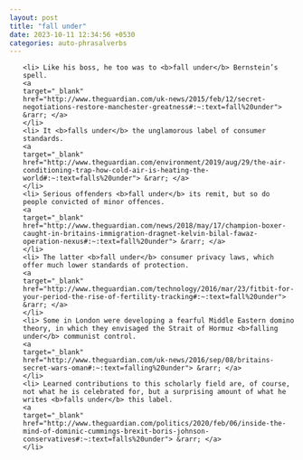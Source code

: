 ```yaml
---
layout: post
title: "fall under"
date: 2023-10-11 12:34:56 +0530
categories: auto-phrasalverbs
---
```

<ol>

    <li> Like his boss, he too was to <b>fall under</b> Bernstein’s spell.
    <a 
    target="_blank" 
    href="http://www.theguardian.com/uk-news/2015/feb/12/secret-negotiations-restore-manchester-greatness#:~:text=fall%20under"> &rarr; </a>
    </li>
    <li> It <b>falls under</b> the unglamorous label of consumer standards.
    <a 
    target="_blank" 
    href="http://www.theguardian.com/environment/2019/aug/29/the-air-conditioning-trap-how-cold-air-is-heating-the-world#:~:text=falls%20under"> &rarr; </a>
    </li>
    <li> Serious offenders <b>fall under</b> its remit, but so do people convicted of minor offences.
    <a 
    target="_blank" 
    href="http://www.theguardian.com/news/2018/may/17/champion-boxer-caught-in-britains-immigration-dragnet-kelvin-bilal-fawaz-operation-nexus#:~:text=fall%20under"> &rarr; </a>
    </li>
    <li> The latter <b>fall under</b> consumer privacy laws, which offer much lower standards of protection.
    <a 
    target="_blank" 
    href="http://www.theguardian.com/technology/2016/mar/23/fitbit-for-your-period-the-rise-of-fertility-tracking#:~:text=fall%20under"> &rarr; </a>
    </li>
    <li> Some in London were developing a fearful Middle Eastern domino theory, in which they envisaged the Strait of Hormuz <b>falling under</b> communist control.
    <a 
    target="_blank" 
    href="http://www.theguardian.com/uk-news/2016/sep/08/britains-secret-wars-oman#:~:text=falling%20under"> &rarr; </a>
    </li>
    <li> Learned contributions to this scholarly field are, of course, not what he is celebrated for, but a surprising amount of what he writes <b>falls under</b> this label.
    <a 
    target="_blank" 
    href="http://www.theguardian.com/politics/2020/feb/06/inside-the-mind-of-dominic-cummings-brexit-boris-johnson-conservatives#:~:text=falls%20under"> &rarr; </a>
    </li>